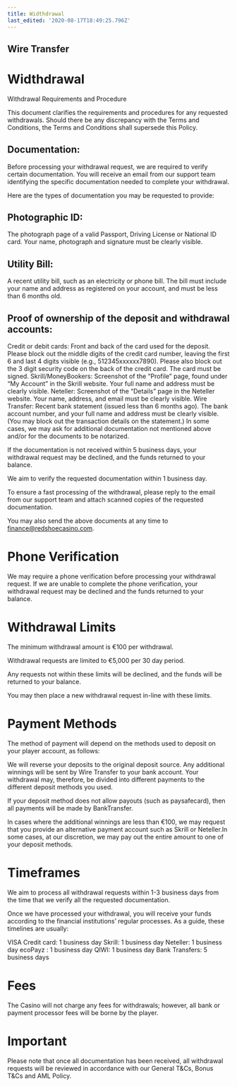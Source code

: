 ```yaml
---
title: Widthdrawal
last_edited: '2020-08-17T18:49:25.796Z'
---
```


Wire Transfer
-------

# Widthdrawal
Withdrawal Requirements and Procedure
 

This document clarifies the requirements and procedures for any requested withdrawals. Should there be any discrepancy with the Terms and Conditions, the Terms and Conditions shall supersede this Policy.

## Documentation:
Before processing your withdrawal request, we are required to verify certain documentation. You will receive an email from our support team identifying the specific documentation needed to complete your withdrawal.

Here are the types of documentation you may be requested to provide:

## Photographic ID:
The photograph page of a valid Passport, Driving License or National ID card. Your name, photograph and signature must be clearly visible.

## Utility Bill:
A recent utility bill, such as an electricity or phone bill. The bill must include your name and address as registered on your account, and must be less than 6 months old.

## Proof of ownership of the deposit and withdrawal accounts:
Credit or debit cards: Front and back of the card used for the deposit. Please block out the middle digits of the credit card number, leaving the first 6 and last 4 digits visible (e.g., 512345xxxxxx7890). Please also block out the 3 digit security code on the back of the credit card. The card must be signed.
Skrill/MoneyBookers: Screenshot of the “Profile” page, found under “My Account” in the Skrill website. Your full name and address must be clearly visible.
Neteller: Screenshot of the “Details” page in the Neteller website. Your name, address, and email must be clearly visible.
Wire Transfer: Recent bank statement (issued less than 6 months ago). The bank account number, and your full name and address must be clearly visible. (You may block out the transaction details on the statement.)
In some cases, we may ask for additional documentation not mentioned above and/or for the documents to be notarized.

If the documentation is not received within 5 business days, your withdrawal request may be declined, and the funds returned to your balance.

We aim to verify the requested documentation within 1 business day.

To ensure a fast processing of the withdrawal, please reply to the email from our support team and attach scanned copies of the requested documentation.

You may also send the above documents at any time to finance@redshoecasino.com.

# Phone Verification
We may require a phone verification before processing your withdrawal request. If we are unable to complete the phone verification, your withdrawal request may be declined and the funds returned to your balance.

# Withdrawal Limits
The minimum withdrawal amount is €100 per withdrawal.

Withdrawal requests are limited to €5,000 per 30 day period.

Any requests not within these limits will be declined, and the funds will be returned to your balance.

You may then place a new withdrawal request in-line with these limits.

# Payment Methods
The method of payment will depend on the methods used to deposit on your player account, as follows:

We will reverse your deposits to the original deposit source.
Any additional winnings will be sent by Wire Transfer to your bank account.
Your withdrawal may, therefore, be divided into different payments to the different deposit methods you used.

If your deposit method does not allow payouts (such as paysafecard), then all payments will be made by BankTransfer.

In cases where the additional winnings are less than €100, we may request that you provide an alternative payment account such as Skrill or Neteller.In some cases, at our discretion, we may pay out the entire amount to one of your deposit methods.

# Timeframes
We aim to process all withdrawal requests within 1-3 business days from the time that we verify all the requested documentation.

Once we have processed your withdrawal, you will receive your funds according to the financial institutions’ regular processes. As a guide, these timelines are usually:

VISA Credit card: 1 business day
Skrill: 1 business day
Neteller: 1 business day
ecoPayz : 1 business day
QIWI: 1 business day
Bank Transfers: 5 business days

# Fees
The Casino will not charge any fees for withdrawals; however, all bank or payment processor fees will be borne by the player.

# Important
Please note that once all documentation has been received, all withdrawal requests will be reviewed in accordance with our General T&Cs, Bonus T&Cs and AML Policy.